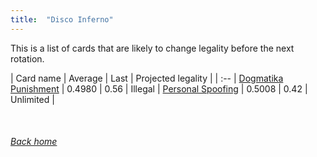 ```yaml
---
title:  "Disco Inferno"
---
```


This is a list of cards that are likely to change legality before the next rotation.

| Card name | Average | Last | Projected legality |
| :-- |
[Dogmatika Punishment](https://db.ygoprodeck.com/card/?search=Dogmatika%20Punishment) | 0.4980 | 0.56 | Illegal |
[Personal Spoofing](https://db.ygoprodeck.com/card/?search=Personal%20Spoofing) | 0.5008 | 0.42 | Unlimited |

<br>

###### [Back home](index)